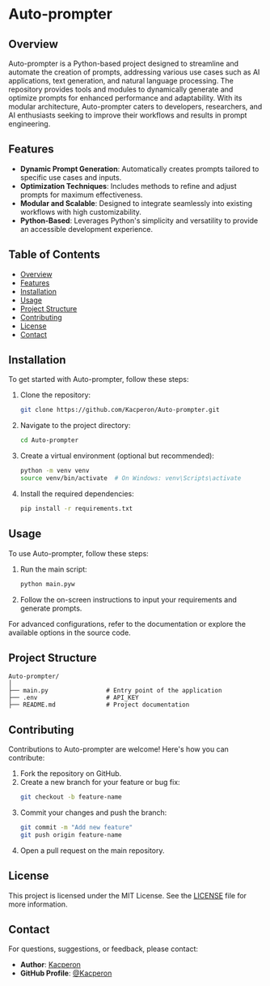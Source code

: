 # Auto-prompter

## Overview

Auto-prompter is a Python-based project designed to streamline and automate the creation of prompts, addressing various use cases such as AI applications, text generation, and natural language processing. The repository provides tools and modules to dynamically generate and optimize prompts for enhanced performance and adaptability. With its modular architecture, Auto-prompter caters to developers, researchers, and AI enthusiasts seeking to improve their workflows and results in prompt engineering.

## Features

- **Dynamic Prompt Generation**: Automatically creates prompts tailored to specific use cases and inputs.
- **Optimization Techniques**: Includes methods to refine and adjust prompts for maximum effectiveness.
- **Modular and Scalable**: Designed to integrate seamlessly into existing workflows with high customizability.
- **Python-Based**: Leverages Python's simplicity and versatility to provide an accessible development experience.

## Table of Contents

- [Overview](#overview)
- [Features](#features)
- [Installation](#installation)
- [Usage](#usage)
- [Project Structure](#project-structure)
- [Contributing](#contributing)
- [License](#license)
- [Contact](#contact)

## Installation

To get started with Auto-prompter, follow these steps:

1. Clone the repository:
   ```bash
   git clone https://github.com/Kacperon/Auto-prompter.git
   ```
2. Navigate to the project directory:
   ```bash
   cd Auto-prompter
   ```
3. Create a virtual environment (optional but recommended):
   ```bash
   python -m venv venv
   source venv/bin/activate  # On Windows: venv\Scripts\activate
   ```
4. Install the required dependencies:
   ```bash
   pip install -r requirements.txt
   ```

## Usage

To use Auto-prompter, follow these steps:

1. Run the main script:
   ```bash
   python main.pyw
   ```
2. Follow the on-screen instructions to input your requirements and generate prompts.

For advanced configurations, refer to the documentation or explore the available options in the source code.

## Project Structure

```
Auto-prompter/
│
├── main.py                # Entry point of the application
├── .env                   # API_KEY
├── README.md              # Project documentation
```

## Contributing

Contributions to Auto-prompter are welcome! Here's how you can contribute:

1. Fork the repository on GitHub.
2. Create a new branch for your feature or bug fix:
   ```bash
   git checkout -b feature-name
   ```
3. Commit your changes and push the branch:
   ```bash
   git commit -m "Add new feature"
   git push origin feature-name
   ```
4. Open a pull request on the main repository.

## License

This project is licensed under the MIT License. See the [LICENSE](LICENSE) file for more information.

## Contact

For questions, suggestions, or feedback, please contact:

- **Author**: [Kacperon](https://github.com/Kacperon)
- **GitHub Profile**: [@Kacperon](https://github.com/Kacperon)
